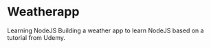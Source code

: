 # Weatherapp
Learning NodeJS
Building a weather app to learn NodeJS based on a tutorial from Udemy.
